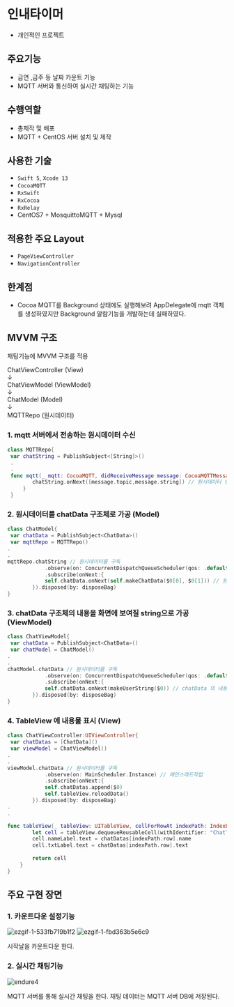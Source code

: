 # 인내타이머
- 개인적인 프로젝트

## 주요기능

- 금연 ,금주 등 날짜 카운트 기능
- MQTT 서버와 통신하여 실시간 채팅하는 기능

## 수행역할
- 총제작 및 배포
- MQTT + CentOS 서버 설치 및 제작

## 사용한 기술
- `Swift 5`, `Xcode 13`
- `CocoaMQTT`
- `RxSwift`
- `RxCocoa`
- `RxRelay`
- CentOS7 + MosquittoMQTT + Mysql

 ## 적용한 주요 Layout
- `PageViewController`
- `NavigationController`

 ## 한계점
- Cocoa MQTT를 Background 상태에도 실행해보려 AppDelegate에 mqtt 객체를 생성하였지만 Background 알람기능을 개발하는데 실패하였다.  

## MVVM 구조
채팅기능에 MVVM 구조를 적용  

ChatViewController (View)  
        ↓  
  ChatViewModel (ViewModel)  
        ↓  
    ChatModel (Model)  
        ↓  
     MQTTRepo (원시데이터)   
       
### 1. mqtt 서버에서 전송하는 원시데이터 수신
``` swift
class MQTTRepo{
 var chatString = PublishSubject<[String]>()
 .
 . 
 func mqtt(_ mqtt: CocoaMQTT, didReceiveMessage message: CocoaMQTTMessage, id: UInt16) {
        chatString.onNext([message.topic,message.string]) // 원시데이터 방출
     }
 }
```
### 2. 원시데이터를 chatData 구조체로 가공 (Model)
``` swift
class ChatModel{
 var chatData = PublishSubject<ChatData>()
 var mqttRepo = MQTTRepo()
.
.
mqttRepo.chatString // 원시데이터를 구독
            .observe(on: ConcurrentDispatchQueueScheduler(qos: .default)) // 컨커런트 작업
            .subscribe(onNext:{
            self.chatData.onNext(self.makeChatData($0[0], $0[1])) // 원시데이터를 chatData 구조체로 가공하여 방출
        }).disposed(by: disposeBag)
}
```

### 3. chatData 구조체의 내용을 화면에 보여질 string으로 가공 (ViewModel)
``` swift
class ChatViewModel{
 var chatData = PublishSubject<ChatData>()
 var chatModel = ChatModel()
.
.
chatModel.chatData // 원시데이터를 구독
            .observe(on: ConcurrentDispatchQueueScheduler(qos: .default)) // 컨커런트 작업
            .subscribe(onNext:{
            self.chatData.onNext(makeUserString($0)) // chatData 의 내용을 유저에게 보여지는 string 으로 가공하여 방출
        }).disposed(by: disposeBag)
}

```
### 4. TableView 에 내용물 표시 (View)
``` swift
class ChatViewController:UIViewController{
 var chatDatas = [ChatData]()
 var viewModel = ChatViewModel()
.
.
viewModel.chatData // 원시데이터를 구독
            .observe(on: MainScheduler.Instance) // 메인스레드작업
            .subscribe(onNext:{
            self.chatDatas.append($0)
            self.tableView.reloadData()
        }).disposed(by: disposeBag)
.
.

func tableView(_ tableView: UITableView, cellForRowAt indexPath: IndexPath) -> UITableViewCell {
        let cell = tableView.dequeueReusableCell(withIdentifier: "ChatTableViewCell", for: indexPath) as! ChatTableViewCell
        cell.nameLabel.text = chatDatas[indexPath.row].name
        cell.txtLabel.text = chatDatas[indexPath.row].text
      
        return cell
    }
}

```


## 주요 구현 장면

### 1. 카운트다운 설정기능 
![ezgif-1-533fb719b1f2](https://user-images.githubusercontent.com/42457589/142845629-868fbcc7-0c99-4b85-a2aa-97c0d08707c5.gif)
![ezgif-1-fbd363b5e6c9](https://user-images.githubusercontent.com/42457589/142845693-7ff0b292-fed9-4f5a-968e-36f1cd566f84.gif)


시작날을 카운트다운 한다.


### 2. 실시간 채팅기능
![endure4](https://user-images.githubusercontent.com/42457589/143208926-4fad4b46-d6fc-4053-89f3-ee5a2c3f14b4.gif)

MQTT 서버를 통해 실시간 채팅을 한다. 채팅 데이터는 MQTT 서버 DB에 저장된다.


